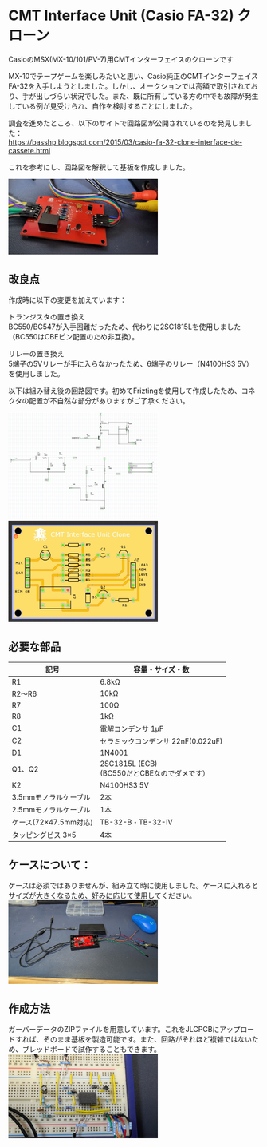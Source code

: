 # CMT Interface Unit (Casio FA-32) クローン
CasioのMSX(MX-10/101/PV-7)用CMTインターフェイスのクローンです  

MX-10でテープゲームを楽しみたいと思い、Casio純正のCMTインターフェイスFA-32を入手しようとしました。しかし、オークションでは高額で取引されており、手が出しづらい状況でした。また、既に所有している方の中でも故障が発生している例が見受けられ、自作を検討することにしました。  
  
調査を進めたところ、以下のサイトで回路図が公開されているのを発見しました：  
https://basshp.blogspot.com/2015/03/casio-fa-32-clone-interface-de-cassete.html  
  
これを参考にし、回路図を解釈して基板を作成しました。  

<img src="https://github.com/IKATEN-X/CMT-I-F-Clone/blob/main/image1.jpg" width="300">  
  
## 改良点  
作成時に以下の変更を加えています：  
  
トランジスタの置き換え  
BC550/BC547が入手困難だったため、代わりに2SC1815Lを使用しました（BC550はCBEピン配置のため非互換）。  
  
リレーの置き換え  
5端子の5Vリレーが手に入らなかったため、6端子のリレー（N4100HS3 5V）を使用しました。  
  
以下は組み替え後の回路図です。初めてFriztingを使用して作成したため、コネクタの配置が不自然な部分がありますがご了承ください。  

<img src="https://github.com/IKATEN-X/CMT-I-F-Clone/blob/main/image2.jpg" width="300">
<img src="https://github.com/IKATEN-X/CMT-I-F-Clone/blob/main/image3.jpg?raw=true" width="300">  

## 必要な部品  
| 記号  | 容量・サイズ・数 |  
| ------------- | ------------- |  
| R1  | 6.8kΩ |  
| R2～R6  | 10kΩ |  
| R7  | 100Ω |  
| R8  | 1kΩ  |  
| C1  | 電解コンデンサ 1μF |  
| C2  | セラミックコンデンサ 22nF(0.022uF)  |  
| D1  | 1N4001 |  
| Q1、Q2  | 2SC1815L (ECB)<br>(BC550だとCBEなのでダメです） |  
| K2  | N4100HS3 5V |  
| 3.5mmモノラルケーブル | 2本 |  
| 2.5mmモノラルケーブル | 1本 |  
|ケース(72×47.5mm対応) | TB-32-B・TB-32-IV |  
|タッピングビス 3×5| 4本 |  
  
## ケースについて：  
ケースは必須ではありませんが、組み立て時に使用しました。ケースに入れるとサイズが大きくなるため、好みに応じて使用してください。  
<img src="https://github.com/IKATEN-X/CMT-I-F-Clone/blob/main/image4.jpg?raw=true" width="300">  
  
## 作成方法  
ガーバーデータのZIPファイルを用意しています。これをJLCPCBにアップロードすれば、そのまま基板を製造可能です。また、回路がそれほど複雑ではないため、ブレッドボードで試作することもできます。  
<img src="https://github.com/IKATEN-X/CMT-I-F-Clone/blob/main/image5.jpg?raw=true" width="300">  
